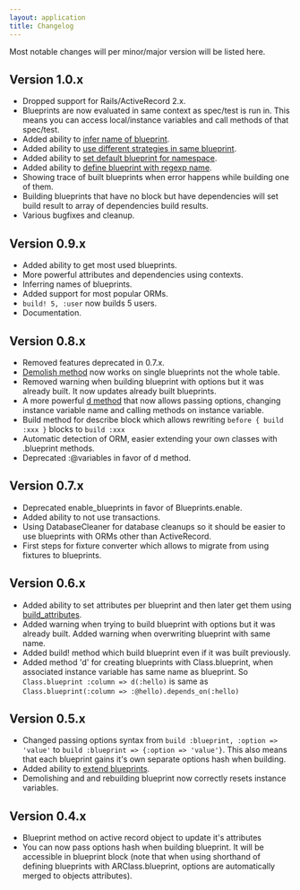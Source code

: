```yaml
---
layout: application
title: Changelog
---
```


Most notable changes will per minor/major version will be listed here.

## Version 1.0.x
- Dropped support for Rails/ActiveRecord 2.x.
- Blueprints are now evaluated in same context as spec/test is run in. This means you can access local/instance variables and call methods of that spec/test.
- Added ability to [infer name of blueprint](/blueprints/inferring).
- Added ability to [use different strategies in same blueprint](/blueprints/strategies).
- Added ability to [set default blueprint for namespace](/blueprints/namespaces#default_blueprint).
- Added ability to [define blueprint with regexp name](/blueprints/blueprint).
- Showing trace of built blueprints when error happens while building one of them.
- Building blueprints that have no block but have dependencies will set build result to array of dependencies build results.
- Various bugfixes and cleanup.

## Version 0.9.x
- Added ability to get most used blueprints.
- More powerful attributes and dependencies using contexts.
- Inferring names of blueprints.
- Added support for most popular ORMs.
- `build! 5, :user` now builds 5 users.
- Documentation.

## Version 0.8.x
- Removed features deprecated in 0.7.x.
- [Demolish method](/blueprints/update_demolish) now works on single blueprints not the whole table.
- Removed warning when building blueprint with options but it was already built. It now updates already built blueprints.
- A more powerful [d method](/blueprints/dependencies) that now allows passing options, changing instance variable name and calling
methods on instance variable.
- Build method for describe block which allows rewriting `before { build :xxx }` blocks to `build :xxx`
- Automatic detection of ORM, easier extending your own classes with .blueprint methods.
- Deprecated :@variables in favor of d method.

## Version 0.7.x
- Deprecated enable_blueprints in favor of Blueprints.enable.
- Added ability to not use transactions.
- Using DatabaseCleaner for database cleanups so it should be easier to use blueprints with ORMs other than ActiveRecord.
- First steps for fixture converter which allows to migrate from using fixtures to blueprints.

## Version 0.6.x
- Added ability to set attributes per blueprint and then later get them using [build_attributes](/blueprints/attributes).
- Added warning when trying to build blueprint with options but it was already built. Added warning when overwriting
blueprint with same name.
- Added build! method which build blueprint even if it was built previously.
- Added method 'd' for creating blueprints with Class.blueprint, when associated instance variable has same name as blueprint.
So `Class.blueprint :column => d(:hello)` is same as `Class.blueprint(:column => :@hello).depends_on(:hello)`

## Version 0.5.x

- Changed passing options syntax from `build :blueprint, :option => 'value'` to `build :blueprint => {:option => 'value'}`.
This also means that each blueprint gains it's own separate options hash when building.
- Added ability to [extend blueprints](/blueprints/extending).
- Demolishing and and rebuilding blueprint now correctly resets instance variables.

## Version 0.4.x

- Blueprint method on active record object to update it's attributes
- You can now pass options hash when building blueprint. It will be accessible in blueprint block (note that when using
shorthand of defining blueprints with ARClass.blueprint, options are automatically merged to objects attributes).
